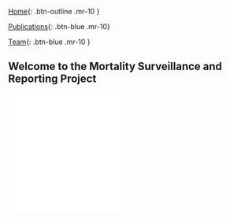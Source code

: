 [Home](https://mortality-surv-and-reporting-proj.github.io/){: .btn-outline .mr-10 } 

[Publications](https://mortality-surv-and-reporting-proj.github.io/publications){: .btn-blue .mr-10} 

[Team](https://mortality-surv-and-reporting-proj.github.io/team){: .btn-blue .mr-10 } 
## Welcome to the Mortality Surveillance and Reporting Project 

![](./tool.svg)
